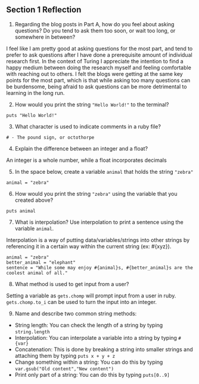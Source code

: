 ## Section 1 Reflection

1. Regarding the blog posts in Part A, how do you feel about asking questions? Do you tend to ask them too soon, or wait too long, or somewhere in between?

I feel like I am pretty good at asking questions for the most part, and tend to
prefer to ask questions after I have done a prerequisite amount of individual
research first. In the context of Turing I appreciate the intention to find a
happy medium between doing the research myself and feeling comfortable with
reaching out to others. I felt the blogs were getting at the same key points
for the most part, which is that while asking too many questions can be
burdensome, being afraid to ask questions can be more detrimental to learning
in the long run.

2. How would you print the string `"Hello World!"` to the terminal?

```
puts "Hello World!"
```

3. What character is used to indicate comments in a ruby file?

```
# - The pound sign, or octothorpe
```

4. Explain the difference between an integer and a float?

An integer is a whole number, while a float incorporates decimals

5. In the space below, create a variable `animal` that holds the string `"zebra"`

```
animal = "zebra"
```

6. How would you print the string `"zebra"` using the variable that you created above?

```
puts animal
```

7. What is interpolation? Use interpolation to print a sentence using the variable `animal`.

Interpolation is a way of putting data/variables/strings into other strings by
referencing it in a certain way within the current string (ex: #{xyz}).

```
animal = "zebra"
better_animal = "elephant"
sentence = "While some may enjoy #{animal}s, #{better_animal}s are the coolest animal of all."
```

8. What method is used to get input from a user?

Setting a variable as `gets.chomp` will prompt input from a user in ruby.
`gets.chomp.to_i` can be used to turn the input into an integer.

9. Name and describe two common string methods:

- String length: You can check the length of a string by typing `string.length`
- Interpolation: You can interpolate a variable into a string by typing `#{var}`
- Concatenation: This is done by breaking a string into smaller strings and attaching them by typing `puts x + y + z`
- Change something within a string: You can do this by typing `var.gsub("Old content","New content")`
- Print only part of a string: You can do this by typing `puts[0..9]`
